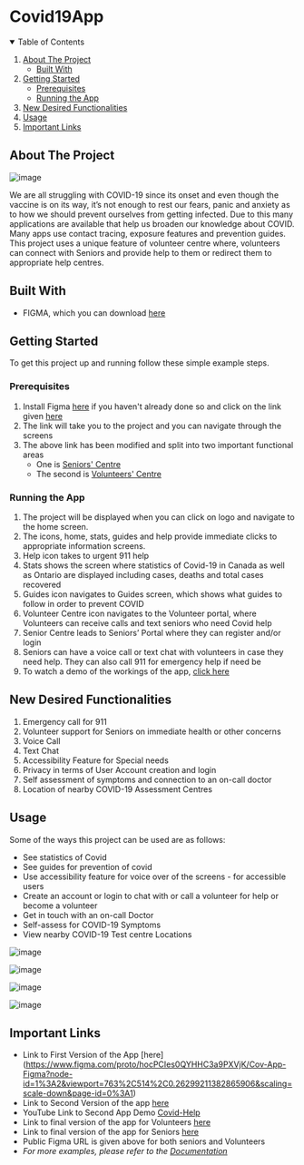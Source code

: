 # Covid19App

<!-- TABLE OF CONTENTS -->
<details open="open">
  <summary>Table of Contents</summary>
  <ol>
    <li>
      <a href="#about-the-project">About The Project</a>
      <ul>
        <li><a href="#built-with">Built With</a></li>
      </ul>
    </li>
    <li>
      <a href="#getting-started">Getting Started</a>
      <ul>
        <li><a href="#prerequisites">Prerequisites</a></li>
        <li><a href="#running-the-app">Running the App</a></li>
      </ul>
    </li>
    <li><a href="#new-desired-functionalities">New Desired Functionalities</a></li>
    <li><a href="#usage">Usage</a></li>
    <li><a href="#important-links">Important Links</a></li>
  </ol>
</details>

<!-- ABOUT THE PROJECT -->
## About The Project

![image](https://user-images.githubusercontent.com/54964531/111852021-dd836500-88eb-11eb-8357-f328f0a1ef77.png)

We are all struggling with COVID-19 since its onset and even though the vaccine is on its way, it’s not enough to rest our fears, panic and anxiety as to how we should prevent ourselves from getting infected. Due to this many applications are available that help us broaden our knowledge about COVID. Many apps use contact tracing, exposure features and prevention guides. This project uses a unique feature of volunteer centre where, volunteers can connect with Seniors and provide help to them or redirect them to appropriate help centres.

<!-- BUILT WITH -->
## Built With
* FIGMA, which you can download [here](https://www.figma.com/downloads/)

<!-- GETTING STARTED -->
## Getting Started

To get this project up and running follow these simple example steps.

### Prerequisites

1. Install Figma [here](https://www.figma.com/downloads/) if you haven't already done so and click on the link given [here](https://www.figma.com/file/ZfCTIDRiTlfcB9rjNlEDWE/Covid-Help-App?node-id=0%3A1 )
2. The link will take you to the project and you can navigate through the screens 
3. The above link has been modified and split into two important functional areas
    * One is [Seniors' Centre](https://www.figma.com/file/Cx1GhAMm2p00NXeJulyItY/Covid-Help-App-Senior?node-id=0%3A1)
    * The second is [Volunteers' Centre](https://www.figma.com/file/Z094N8hb5Z9qprQoJ1mpBv/Covid-Help-App-Volunteer?node-id=0%3A1)

### Running the App

1. The project will be displayed when you can click on logo and navigate to the home screen.
2. The icons, home, stats, guides and help provide immediate clicks to appropriate information screens.
3. Help icon takes to urgent 911 help 
4. Stats shows the screen where statistics of Covid-19 in Canada as well as Ontario are displayed including cases, deaths and total cases recovered
5. Guides icon navigates to Guides screen, which shows what guides to follow in order to prevent COVID
6. Volunteer Centre icon navigates to the Volunteer portal, where Volunteers can receive calls and text seniors who need Covid help
7. Senior Centre leads to Seniors’ Portal where they can register and/or login
8. Seniors can have a voice call or text chat with volunteers in case they need help. They can also call 911 for emergency help if need be
9. To watch a demo of the workings of the app, [click here](https://youtu.be/uSRfV1ef7DI)

<!-- NEW DESIRABLE FUNCTIONALITIES -->
## New Desired Functionalities
1. Emergency call for 911
2. Volunteer support for Seniors on immediate health or other concerns
3. Voice Call
4. Text Chat
5. Accessibility Feature for Special needs
6. Privacy in terms of User Account creation and login
7. Self assessment of symptoms and connection to an on-call doctor
8. Location of nearby COVID-19 Assessment Centres 

<!-- USAGE EXAMPLES -->
## Usage

Some of the ways this project can be used are as follows:

* See statistics of Covid
* See guides for prevention of covid
* Use accessibility feature for voice over of the screens - for accessible users
* Create an account or login to chat with or call a volunteer for help or become a volunteer
* Get in touch with an on-call Doctor
* Self-assess for COVID-19 Symptoms
* View nearby COVID-19 Test centre Locations 


![image](https://user-images.githubusercontent.com/54964531/111852126-3b17b180-88ec-11eb-9657-c0e38db110ac.png)

![image](https://user-images.githubusercontent.com/54964531/111852143-44088300-88ec-11eb-802e-878a76fecd8c.png)

![image](https://user-images.githubusercontent.com/54964531/111852150-4a96fa80-88ec-11eb-9066-bf4b81b16758.png)

![image](https://user-images.githubusercontent.com/54964531/111852158-508cdb80-88ec-11eb-90e2-c363615ab5d3.png)

<!-- Important Links -->
## Important Links
* Link to First Version of the App [here] (https://www.figma.com/proto/hocPCIes0QYHHC3a9PXVjK/Cov-App-Figma?node-id=1%3A2&viewport=763%2C514%2C0.26299211382865906&scaling=scale-down&page-id=0%3A1)
* Link to Second Version of the app [here](https://www.figma.com/proto/ZfCTIDRiTlfcB9rjNlEDWE/Covid-Help-App?node-id=1%3A61&viewport=-1889%2C337%2C0.26299211382865906&scaling=min-zoom&page-id=0%3A1)
* YouTube Link to Second App Demo [Covid-Help](https://youtu.be/uSRfV1ef7DI)
* Link to final version of the app for Volunteers [here](https://www.figma.com/proto/Z094N8hb5Z9qprQoJ1mpBv/Covid-Help-App-Volunteer?node-id=1%3A61&viewport=-13622%2C-2915%2C2&scaling=min-zoom&page-id=0%3A1)
* Link to final version of the app for Seniors [here](https://www.figma.com/proto/Cx1GhAMm2p00NXeJulyItY/Covid-Help-App-Senior?node-id=3%3A703&viewport=1319%2C-1779%2C2&scaling=min-zoom&page-id=0%3A1)
* Public Figma URL is given above for both seniors and Volunteers 
* _For more examples, please refer to the [Documentation](https://https://github.com/sheemasiddiqui/Covid19App/blob/main/README.md)_

